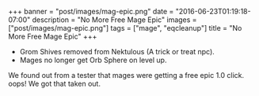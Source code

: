 +++
banner = "post/images/mag-epic.png"
date = "2016-06-23T01:19:18-07:00"
description = "No More Free Mage Epic"
images = ["post/images/mag-epic.png"]
tags = ["mage", "eqcleanup"]
title = "No More Free Mage Epic"
+++
* Grom Shives removed from Nektulous (A trick or treat npc).
* Mages no longer get Orb Sphere on level up.
<!--more-->

We found out from a tester that mages were getting a free epic 1.0 click. oops! We got that taken out.
